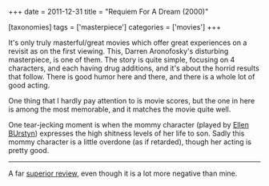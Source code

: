 +++
date = 2011-12-31
title = "Requiem For A Dream (2000)"

[taxonomies]
tags = ['masterpiece']
categories = ['movies']
+++

It's only truly masterful/great movies which offer great experiences on
a revisit as on the first viewing. This, Darren Aronofosky's disturbing
masterpiece, is one of them. The story is quite simple, focusing on 4
characters, and each having drug additions, and it's about the horrid
results that follow. There is good humor here and there, and there is a
whole lot of good acting.

One thing that I hardly pay attention to is movie scores, but the one in
here is among the most memorable, and it matches the movie quite well.

One tear-jecking moment is when the mommy character (played by [Ellen
BUrstyn]) expresses the high shitness levels of her life to son. Sadly
this mommy character is a little overdone (as if retarded), though her
acting is pretty good.

---

A far [superior review], even though it is a lot more negative than
mine.

  [Ellen BUrstyn]: http://en.wikipedia.org/wiki/Ellen_Burstyn
  [superior review]: http://www.slantmagazine.com/film/review/requiem-for-a-dream/4394
